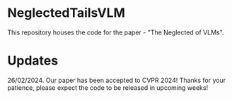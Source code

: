 # NeglectedTailsVLM
This repository houses the code for the paper - "The Neglected of VLMs".

# Updates
26/02/2024. Our paper has been accepted to CVPR 2024! Thanks for your patience, please expect the code to be released in upcoming weeks!


